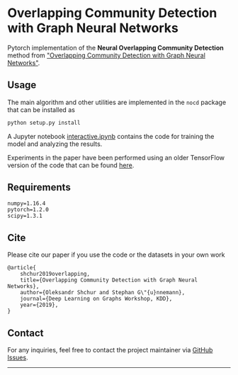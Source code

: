 # Overlapping Community Detection with Graph Neural Networks

Pytorch implementation of the **Neural Overlapping Community Detection** method from
["Overlapping Community Detection with Graph Neural Networks"](http://www.kdd.in.tum.de/nocd).

## Usage
The main algorithm and other utilities are implemented in the `nocd` package that can be installed as
```bash
python setup.py install
```
A Jupyter notebook [interactive.ipynb](interactive.ipynb) contains the code for training the model and analyzing the results.

Experiments in the paper have been performed using an older TensorFlow version of the code that can be found 
[here](https://figshare.com/s/30894e4172505d5dc070).

## Requirements
```
numpy=1.16.4
pytorch=1.2.0
scipy=1.3.1
```

## Cite
Please cite our paper if you use the code or the datasets in your own work
```
@article{
    shchur2019overlapping,
    title={Overlapping Community Detection with Graph Neural Networks},
    author={Oleksandr Shchur and Stephan G\"{u}nnemann},
    journal={Deep Learning on Graphs Workshop, KDD},
    year={2019},
}
```

## Contact

For any inquiries, feel free to contact the project maintainer via [GitHub Issues](https://github.com/shchur/overlapping-community-detection/issues).
***
